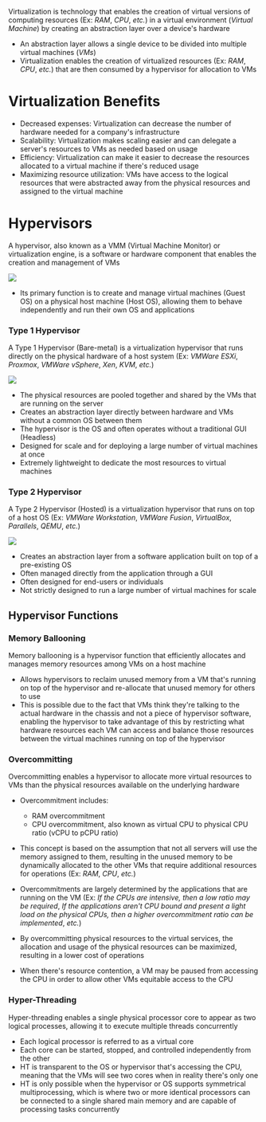 Virtualization is technology that enables the creation of virtual versions of computing resources (Ex: *RAM*, *CPU*, *etc.*) in a virtual environment (*Virtual Machine*) by creating an abstraction layer over a device's hardware

* An abstraction layer allows a single device to be divided into multiple virtual machines (*VMs*)
* Virtualization enables the creation of virtualized resources (Ex: *RAM*, *CPU*, *etc.*) that are then consumed by a hypervisor for allocation to VMs 

# Virtualization Benefits

* Decreased expenses: Virtualization can decrease the number of hardware needed for a company's infrastructure
* Scalability: Virtualization makes scaling easier and can delegate a server's resources to VMs as needed based on usage
* Efficiency: Virtualization can make it easier to decrease the resources allocated to a virtual machine if there's reduced usage
* Maximizing resource utilization: VMs have access to the logical resources that were abstracted away from the physical resources and assigned to the virtual machine

# Hypervisors

A hypervisor, also known as a VMM (Virtual Machine Monitor) or virtualization engine, is a software or hardware component that enables the creation and management of VMs

![](https://github.com/JonmarCorpuz/SecondBrain/blob/main/ereytuyiytutyretrwerrqwewqewqrer.png)

* Its primary function is to create and manage virtual machines (Guest OS) on a physical host machine (Host OS), allowing them to behave independently and run their own OS and applications

### Type 1 Hypervisor

A Type 1 Hypervisor (Bare-metal) is a virtualization hypervisor that runs directly on the physical hardware of a host system (Ex: *VMWare ESXi*, *Proxmox*, *VMWare vSphere*, *Xen*, *KVM*, *etc.*)

![](https://github.com/JonmarCorpuz/SecondBrain/blob/main/Assets/10f4dce97b527ea3d144442b2190270c.png)

* The physical resources are pooled together and shared by the VMs that are running on the server
* Creates an abstraction layer directly between hardware and VMs without a common OS between them
* The hypervisor is the OS and often operates without a traditional GUI (Headless)
* Designed for scale and for deploying a large number of virtual machines at once
* Extremely lightweight to dedicate the most resources to virtual machines

### Type 2 Hypervisor

A Type 2 Hypervisor (Hosted) is a virtualization hypervisor that runs on top of a host OS (Ex: *VMWare Workstation*, *VMWare Fusion*, *VirtualBox*, *Parallels*, *QEMU*, *etc.*)

![](https://github.com/JonmarCorpuz/SecondBrain/blob/main/Assets/44d3a52445a0194a28eb710bf16f52d6.png)

* Creates an abstraction layer from a software application built on top of a pre-existing OS
* Often managed directly from the application through a GUI
* Often designed for end-users or individuals
* Not strictly designed to run a large number of virtual machines for scale

## Hypervisor Functions

### Memory Ballooning

Memory ballooning is a hypervisor function that efficiently allocates and manages memory resources among VMs on a host machine

* Allows hypervisors to reclaim unused memory from a VM that's running on top of the hypervisor and re-allocate that unused memory for others to use
* This is possible due to the fact that VMs think they're talking to the actual hardware in the chassis and not a piece of hypervisor software, enabling the hypervisor to take advantage of this by restricting what hardware resources each VM can access and balance those resources between the virtual machines running on top of the hypervisor

### Overcommitting

Overcommitting enables a hypervisor to allocate more virtual resources to VMs than the physical resources available on the underlying hardware

* Overcommitment includes:
	* RAM overcommitment
	* CPU overcommitment, also known as virtual CPU to physical CPU ratio (vCPU to pCPU ratio)

* This concept is based on the assumption that not all servers will use the memory assigned to them, resulting in the unused memory to be dynamically allocated to the other VMs that require additional resources for operations (Ex: *RAM*, *CPU*, *etc.*)
* Overcommitments are largely determined by the applications that are running on the VM (Ex: *If the CPUs are intensive, then a low ratio may be required*, *If the applications aren't CPU bound and present a light load on the physical CPUs, then a higher overcommitment ratio can be implemented*, *etc.*)
* By overcommitting physical resources to the virtual services, the allocation and usage of the physical resources can be maximized, resulting in a lower cost of operations
* When there's resource contention, a VM may be paused from accessing the CPU in order to allow other VMs equitable access to the CPU

### Hyper-Threading

Hyper-threading enables a single physical processor core to appear as two logical processes, allowing it to execute multiple threads concurrently

* Each logical processor is referred to as a virtual core
* Each core can be started, stopped, and controlled independently from the other
* HT is transparent to the OS or hypervisor that's accessing the CPU, meaning that the VMs will see two cores when in reality there's only one
* HT is only possible when the hypervisor or OS supports symmetrical multiprocessing, which is where two or more identical processors can be connected to a single shared main memory and are capable of processing tasks concurrently

